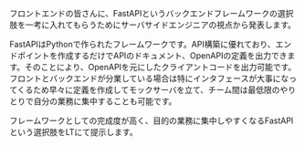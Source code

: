 フロントエンドの皆さんに、FastAPIというバックエンドフレームワークの選択肢を一考に入れてもらうためにサーバサイドエンジニアの視点から発表します。

FastAPIはPythonで作られたフレームワークです。API構築に優れており、エンドポイントを作成するだけでAPIのドキュメント、OpenAPIの定義を出力できます。そのことにより、OpenAPIを元にしたクライアントコードを出力可能です。フロントとバックエンドが分業している場合は特にインタフェースが大事になってくるため早々に定義を作成してモックサーバを立て、チーム間は最低限のやりとりで自分の業務に集中することも可能です。

フレームワークとしての完成度が高く、目的の業務に集中しやすくなるFastAPIという選択肢をLTにて提示します。